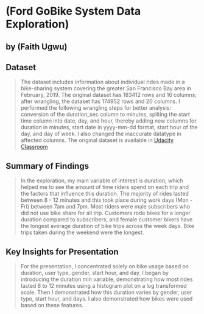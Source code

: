 # (Ford GoBike System Data Exploration)
## by (Faith Ugwu)


## Dataset

> The dataset includes information about individual rides made in a bike-sharing system covering the greater San Francisco Bay area in February, 2019. The original dataset has 183412 rows and 16 columns; after wrangling, the dataset has 174952 rows and 20 columns.
I performed the following wrangling steps for better analysis: conversion of the duration_sec column to minutes, spliting the start time column into date, day, and hour, thereby adding new columns for duration in minutes, start date in yyyy-mm-dd format, start hour of the day, and day of week. I also changed the inaccurate datatype in affected columns.
> The original dataset is available in [Udacity Classroom](https://video.udacity-data.com/topher/2020/October/5f91cf38_201902-fordgobike-tripdata/201902-fordgobike-tripdata.csv)

## Summary of Findings

> In the exploration, my main variable of interest is duration, which helped me to see the amount of time riders spend on each trip and the factors that influence this duration. The majority of rides lasted between 8 - 12 minutes and this took place during work days (Mon - Fri) between 7am and 7pm. Most riders were male subscribers who did not use bike share for all trip. Customers rode bikes for a longer duration compared to subscribers, and female customer bikers have the longest average duration of bike trips across the week days. Bike trips taken during the weekend were the longest.

## Key Insights for Presentation

> For the presentation, I concentrated solely on bike usage based on duration, user type, gender, start hour, and day. I began by introducing the duration min variable, demonstrating how most rides lasted 8 to 12 minutes using a histogram plot on a log transformed scale. Then I demonstrated how this duration varies by gender, user type, start hour, and days. I also demonstrated how bikes were used based on these features.